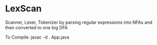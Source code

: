 # LexScan

Scanner, Lexer, Tokenizer by parsing regular expressions into NFAs and then converted to one big DFA

To Compile: javac -d . App.java
